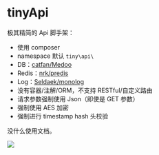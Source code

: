 # tinyApi

极其精简的 Api 脚手架：

- 使用 composer
- namespace 默认 `tiny\api\`
- DB：[catfan/Medoo](https://github.com/catfan/Medoo)
- Redis：[nrk/predis](https://github.com/nrk/predis)
- Log：[Seldaek/monolog](https://github.com/Seldaek/monolog)
- 没有容器/注解/ORM，不支持 RESTful/自定义路由
- 请求参数强制使用 Json（即使是 GET 参数）
- 强制使用 AES 加密
- 强制进行 timestamp hash 头校验

没什么使用文档。

![](https://raw.githubusercontent.com/LemonLone/tinyApi/master/screenshot.png)